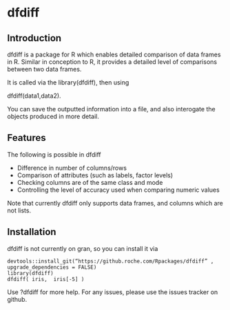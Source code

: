 # dfdiff


## Introduction

dfdiff is a package for R which enables detailed comparison of data frames in R. Similar in conception to R, it provides a detailed level of comparisons between two data frames.

It is called via the library(dfdiff), then using

dfdiff(data1,data2).

You can save the outputted information into a file, and also interogate the objects produced in more detail.

## Features

The following is possible in dfdiff

- Difference in number of columns/rows
- Comparison of attributes (such as labels, factor levels)
- Checking columns are of the same class and mode
- Controlling the level of accuracy used when comparing numeric values

Note that currently dfdiff only supports data frames, and columns which are not lists.

## Installation

dfdiff is not currently on gran, so you can install it via

```
devtools::install_git(“https://github.roche.com/Rpackages/dfdiff” , upgrade_dependencies = FALSE)
library(dfdiff)
dfdiff( iris,  iris[-5] ) 
```

Use ?dfdiff for more help. For any issues, please use the issues tracker on github.

